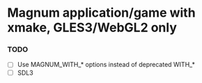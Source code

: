 # Magnum application/game with xmake, GLES3/WebGL2 only

### TODO
- [ ] Use MAGNUM_WITH_* options instead of deprecated WITH_*
- [ ] SDL3